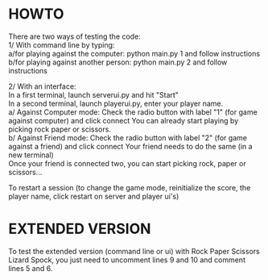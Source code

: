 # HOWTO
There are two ways of testing the code:                                                                                             
1/ With command line by typing:                                                                                           
          a/for playing against the computer: python main.py 1 and follow instructions                                                                                            
          b/for playing against another person: python main.py 2 and follow instructions        

2/ With an interface:                                                                                             
In a first terminal, launch serverui.py and hit "Start"                                                                                            
In a second terminal, launch playerui.py, enter your player name.                                                                                            
      a/ Against Computer mode: Check the radio button with label "1" (for game against computer) and click connect
        You can already start playing by picking rock paper or scissors.                                                                                            
      b/ Against Friend mode: Check the radio button with label "2" (for game against a friend) and click connect
        Your friend needs to do the same (in a new terminal)                                                                                            
        Once your friend is connected two, you can start picking rock, paper or scissors...                                                                                       
                                                                                                    
 To restart a session (to change the game mode, reinitialize the score, the player name, click restart on server and player ui's)
 
 # EXTENDED VERSION
 To test the extended version (command line or ui) with Rock Paper Scissors Lizard Spock, you just need to uncomment lines 9 and 10 and comment lines 5 and 6.
